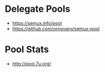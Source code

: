 # Delegate Pools

- https://semux.info/pool
- https://github.com/orogvany/semux-pool

# Pool Stats

- http://pool.7u.org/
